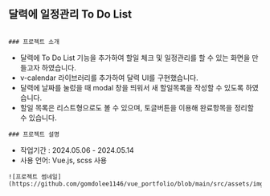 ## 달력에 일정관리 To Do List
```

### 프로젝트 소개
```
- 달력에 To Do List 기능을 추가하여 할일 체크 및 일정관리를 할 수 있는 화면을 만들고자 하였습니다.
- v-calendar 라이브러리를 추가하여 달력 UI를 구현했습니다.
- 달력에 날짜를 눌렀을 때 modal 창을 띄워서 새 할일목록을 작성할 수 있도록 하였습니다.
- 할일 목록은 리스트형으로도 볼 수 있으며, 토글버튼을 이용해 완료항목을 정리할 수 있습니다.

```
### 프로젝트 설명
```
- 작업기간 : 2024.05.06 - 2024.05.14
- 사용 언어: Vue.js, scss 사용

```
![프로젝트 썸네일](https://github.com/gomdolee1146/vue_portfolio/blob/main/src/assets/img/port04.png)